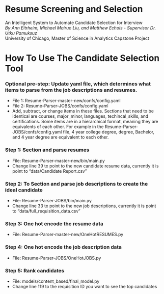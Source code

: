 # Resume Screening and Selection
An Intelligent System to Automate Candidate Selection for Interview  
*By Ann Eitrheim, Michael Mairuo Liu, and Matthew Echols - Supervisor Dr. Utku Pamuksuz*      
University of Chicago, Master of Science in Analytics Capstone Project   



# How To Use The Candidate Selection Tool

### Optional pre-step: Update yaml file, which determines what items to parse from the job descriptions and resumes.
-	File 1: Resume-Parser-master-new/confs/config.yaml
-	File 2: Resume-Parser-JOBS/confs/config.yaml
-	Add, subtract, or change items in these files. Sections that need to be identical are courses, major_minor, languages, techincal_skills, and certifications. Some items are in a hierarchical format, meaning they are equivalents of each other. For example in the  Resume-Parser-JOBS/confs/config.yaml file, 4 year college degree, degree, Bachelor, and 4 year degree are equivalent to each other.
### Step 1: Section and parse resumes
-	File: Resume-Parser-master-new/bin/main.py
-	Change line 39 to point to the new candidate resume data, currently it is point to “data/Candidate Report.csv”
### Step 2: To Section and parse job descriptions to create the ideal candidate
-	File: Resume-Parser-JOBS/bin/main.py
-	Change line 33 to point to the new job descriptions, currently it is point to “data/full_requisition_data.csv”
### Step 3: One hot encode the resume data
-	File: Resume-Parser-master-new/OneHotRESUMES.py
### Step 4: One hot encode the job description data
-	File: Resume-Parser-JOBS/OneHotJOBS.py
### Step 5: Rank candidates
-	File: models/content_based/final_model.py
-	Change line 119 to the requisition ID you want to see the top candidates

